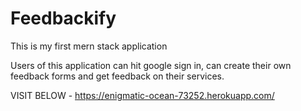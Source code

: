 # Feedbackify


This is my first mern stack application

Users of this application can hit google sign in, can create their own feedback forms and get feedback on their services.

VISIT BELOW - 
https://enigmatic-ocean-73252.herokuapp.com/
